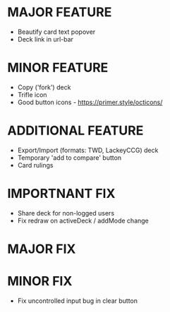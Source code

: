 # MAJOR FEATURE
* Beautify card text popover
* Deck link in url-bar
# MINOR FEATURE
* Copy ('fork') deck
* Trifle icon
* Good button icons - https://primer.style/octicons/
# ADDITIONAL FEATURE
* Export/Import (formats: TWD, LackeyCCG) deck
* Temporary 'add to compare' button
* Card rulings
# IMPORTNANT FIX
* Share deck for non-logged users
* Fix redraw on activeDeck / addMode change
# MAJOR FIX
# MINOR FIX
* Fix uncontrolled input bug in clear button
